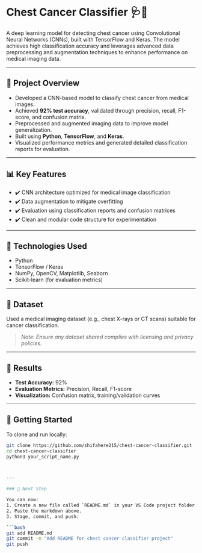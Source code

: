 # Chest Cancer Classifier 🩺🧠

A deep learning model for detecting chest cancer using Convolutional Neural Networks (CNNs), built with TensorFlow and Keras. The model achieves high classification accuracy and leverages advanced data preprocessing and augmentation techniques to enhance performance on medical imaging data.

---

## 📌 Project Overview

- Developed a CNN-based model to classify chest cancer from medical images.
- Achieved **92% test accuracy**, validated through precision, recall, F1-score, and confusion matrix.
- Preprocessed and augmented imaging data to improve model generalization.
- Built using **Python**, **TensorFlow**, and **Keras**.
- Visualized performance metrics and generated detailed classification reports for evaluation.

---

## 📊 Key Features

- ✔️ CNN architecture optimized for medical image classification
- ✔️ Data augmentation to mitigate overfitting
- ✔️ Evaluation using classification reports and confusion matrices
- ✔️ Clean and modular code structure for experimentation

---

## 🧠 Technologies Used

- Python
- TensorFlow / Keras
- NumPy, OpenCV, Matplotlib, Seaborn
- Scikit-learn (for evaluation metrics)

---

## 📁 Dataset

Used a medical imaging dataset (e.g., chest X-rays or CT scans) suitable for cancer classification.

> *Note: Ensure any dataset shared complies with licensing and privacy policies.*

---

## 📌 Results

- **Test Accuracy:** 92%
- **Evaluation Metrics:** Precision, Recall, F1-score
- **Visualization:** Confusion matrix, training/validation curves

---

## 🚀 Getting Started

To clone and run locally:

```bash
git clone https://github.com/shifahere215/chest-cancer-classifier.git
cd chest-cancer-classifier
python3 your_script_name.py



---

### 🔧 Next Step

You can now:
1. Create a new file called `README.md` in your VS Code project folder.
2. Paste the markdown above.
3. Stage, commit, and push:

```bash
git add README.md
git commit -m "Add README for chest cancer classifier project"
git push
